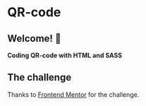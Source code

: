 # QR-code

## Welcome! 👋

**Coding QR-code with HTML and SASS**

## The challenge

Thanks to [Frontend Mentor](https://www.frontendmentor.io/community) for the challenge.
